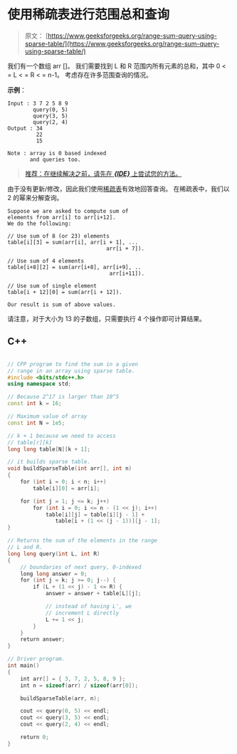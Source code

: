 # 使用稀疏表进行范围总和查询

> 原文： [https://www.geeksforgeeks.org/range-sum-query-using-sparse-table/](https://www.geeksforgeeks.org/range-sum-query-using-sparse-table/)

我们有一个数组 arr []。 我们需要找到 L 和 R 范围内所有元素的总和，其中 0 < = L < = R < = n-1。 考虑存在许多范围查询的情况。

**示例**：

```
Input : 3 7 2 5 8 9
        query(0, 5)
        query(3, 5)
        query(2, 4)
Output : 34
         22
         15

Note : array is 0 based indexed
       and queries too.

```

> [推荐：在继续解决之前，请先在 ***{IDE}*** 上尝试您的方法。](https://ide.geeksforgeeks.org/)

由于没有更新/修改，因此我们使用[稀疏表](http://www.geeksforgeeks.org/sparse-table/)有效地回答查询。 在稀疏表中，我们以 2 的幂来分解查询。

```
Suppose we are asked to compute sum of 
elements from arr[i] to arr[i+12]. 
We do the following:

// Use sum of 8 (or 23) elements 
table[i][3] = sum(arr[i], arr[i + 1], ...
                               arr[i + 7]).

// Use sum of 4 elements
table[i+8][2] = sum(arr[i+8], arr[i+9], ..
                                arr[i+11]).

// Use sum of single element
table[i + 12][0] = sum(arr[i + 12]).

Our result is sum of above values.
```

请注意，对于大小为 13 的子数组，只需要执行 4 个操作即可计算结果。

## C++ 

```cpp

// CPP program to find the sum in a given 
// range in an array using sparse table. 
#include <bits/stdc++.h> 
using namespace std; 

// Because 2^17 is larger than 10^5 
const int k = 16; 

// Maximum value of array 
const int N = 1e5; 

// k + 1 because we need to access 
// table[r][k] 
long long table[N][k + 1]; 

// it builds sparse table. 
void buildSparseTable(int arr[], int n) 
{ 
    for (int i = 0; i < n; i++) 
        table[i][0] = arr[i]; 

    for (int j = 1; j <= k; j++) 
        for (int i = 0; i <= n - (1 << j); i++) 
            table[i][j] = table[i][j - 1] + 
               table[i + (1 << (j - 1))][j - 1]; 
} 

// Returns the sum of the elements in the range 
// L and R. 
long long query(int L, int R) 
{ 
    // boundaries of next query, 0-indexed 
    long long answer = 0; 
    for (int j = k; j >= 0; j--) { 
        if (L + (1 << j) - 1 <= R) { 
            answer = answer + table[L][j]; 

            // instead of having L', we 
            // increment L directly 
            L += 1 << j; 
        } 
    } 
    return answer; 
} 

// Driver program. 
int main() 
{ 
    int arr[] = { 3, 7, 2, 5, 8, 9 }; 
    int n = sizeof(arr) / sizeof(arr[0]); 

    buildSparseTable(arr, n); 

    cout << query(0, 5) << endl; 
    cout << query(3, 5) << endl; 
    cout << query(2, 4) << endl; 

    return 0; 
} 

```